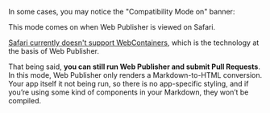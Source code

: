 In some cases, you may notice the "Compatibility Mode on" banner:
<!-- screenshot -->

This mode comes on when Web Publisher is viewed on Safari.

[Safari currently doesn't support WebContainers](/platform/webcontainers/browser-support#safari), which is the technology at the basis of Web Publisher. 

That being said, **you can still run Web Publisher and submit Pull Requests**. In this mode, Web Publisher only renders a Markdown-to-HTML conversion. Your app itself it not being run, so there is no app-specific styling, and if you’re using some kind of components in your Markdown, they won’t be compiled.
